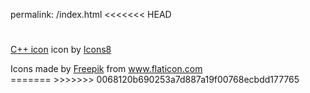 permalink: /index.html
<<<<<<< HEAD




#
<a target="_blank" href="https://icons8.com/icons/set/c-plus-plus-logo">C++ icon</a> icon by <a target="_blank" href="https://icons8.com">Icons8</a>
<div>Icons made by <a href="https://www.flaticon.com/authors/freepik" title="Freepik">Freepik</a> from <a href="https://www.flaticon.com/" title="Flaticon">www.flaticon.com</a></div>
=======
>>>>>>> 0068120b690253a7d887a19f00768ecbdd177765
